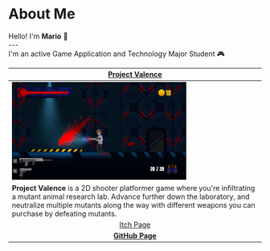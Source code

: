 <h1>About Me</h1>
Hello! I'm <b>Mario</b> 👋
<br>
---
<br>
I'm an active Game Application and Technology Major Student 🎮

<table width="100%">
  <thead>
    <tr>
      <th width="50%" align="center"><a href="https://github.com/Felixwijaya04/Project-Valence">Project Valence</a></th>
    </tr>
  </thead>
  <tbody>
    <tr>
      <td><img src="https://github.com/ORIAMM/About-Me/blob/main/fv9g_G.png?raw=true"/></td>
    </tr>
    <tr>
      <td valign="text-top"><b>Project Valence</b> is a 2D shooter platformer game where you're infiltrating a mutant animal research lab. Advance further down the laboratory, and neutralize multiple mutants along the way with different weapons you can purchase by defeating mutants.</td>
    </tr>
    <tr>
      <td align="center"><a href="https://bgdc.itch.io/project-valence">Itch Page</td>
    </tr>
    <tr>
      <td align="center"><a href="https://github.com/Felixwijaya04/Project-Valence"><b>GitHub Page</b></td>
    </tr>
  </tbody>
</table>

